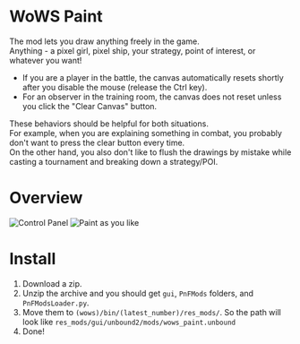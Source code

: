 # WoWS Paint
The mod lets you draw anything freely in the game.  
Anything - a pixel girl, pixel ship, your strategy, point of interest, or whatever you want!

- If you are a player in the battle, the canvas automatically resets shortly after you disable the mouse (release the Ctrl key).
- For an observer in the training room, the canvas does not reset unless you click the "Clear Canvas" button.

These behaviors should be helpful for both situations.  
For example, when you are explaining something in combat, you probably don't want to press the clear button every time.  
On the other hand, you also don't like to flush the drawings by mistake while casting a tournament and breaking down a strategy/POI.

# Overview
![Control Panel](https://github.com/AndrewTaro/WoWSPaint/assets/36262823/98f1e70b-9b8f-48ed-9e97-40a67c0d18a0)
![Paint as you like](https://github.com/AndrewTaro/WoWSPaint/assets/36262823/70df7676-651e-4307-a2db-edfce5d8c83d)

# Install
1. Download a zip.
2. Unzip the archive and you should get `gui`, `PnFMods` folders, and `PnFModsLoader.py`.
3. Move them to `(wows)/bin/(latest_number)/res_mods/`. So the path will look like `res_mods/gui/unbound2/mods/wows_paint.unbound`
4. Done!
